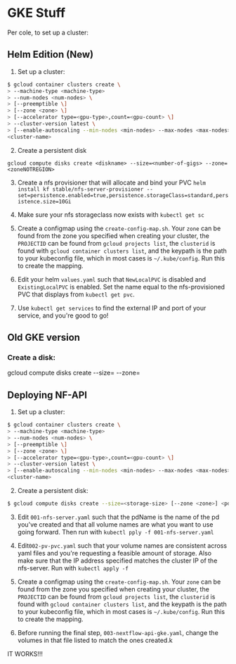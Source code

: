 # GKE Stuff

Per cole, to set up a cluster:

## Helm Edition (New)

1. Set up a cluster:

```bash
$ gcloud container clusters create \
> --machine-type <machine-type>
> --num-nodes <num-nodes> \
> [--preemptible \]
> [--zone <zone> \]
> [--accelerator type=<gpu-type>,count=<gpu-count> \]
> --cluster-version latest \
> [--enable-autoscaling --min-nodes <min-nodes> --max-nodes <max-nodes> \]
<cluster-name>
```

2. Create a persistent disk

`gcloud compute disks create <diskname> --size=<number-of-gigs> --zone=<zoneNOTREGION>`

3.  Create a nfs provisioner that will allocate and bind your PVC
`helm install kf stable/nfs-server-provisioner --set=persistence.enabled=true,persistence.storageClass=standard,persistence.size=10Gi`

4. Make sure your nfs storageclass now exists with `kubectl get sc`

5. Create a configmap using the `create-config-map.sh`. Your `zone` can be found from the zone you specified when creating your cluster, the `PROJECTID` can be found from `gcloud projects list`, the `clusterid` is found with `gcloud container clusters list`, and the keypath is the path to your kubeconfig file, which in most cases is `~/.kube/config`. Run this to create the mapping.

6. Edit your helm `values.yaml` such that `NewLocalPVC` is disabled and `ExistingLocalPVC` is enabled. Set the name equal to the nfs-provisioned PVC that displays from `kubectl get pvc`.

7. Use `kubectl get services` to find the external IP and port of your service, and you're good to go!


## Old GKE version

### Create a disk:

gcloud compute disks create <diskname> --size=<number-of-gigs> --zone=<zoneNOTREGION>

## Deploying NF-API

1. Set up a cluster:

```bash
$ gcloud container clusters create \
> --machine-type <machine-type>
> --num-nodes <num-nodes> \
> [--preemptible \]
> [--zone <zone> \]
> [--accelerator type=<gpu-type>,count=<gpu-count> \]
> --cluster-version latest \
> [--enable-autoscaling --min-nodes <min-nodes> --max-nodes <max-nodes> \]
<cluster-name>
```

2. Create a persistent disk:

```bash
$ gcloud compute disks create --size=<storage-size> [--zone <zone>] <pd-name>
```

3. Edit `001-nfs-server.yaml` such that the pdName is the name of the pd you've created and that all volume names are what you want to use going forward. Then run with `kubectl pply -f 001-nfs-server.yaml`

4.  Edit`002-pv-pvc.yaml` such that your volume names are consistent across yaml files and you're requesting a feasible amount of storage. Also make sure that the IP address specified matches the cluster IP of the nfs-server. Run with `kubectl apply -f`

5. Create a configmap using the `create-config-map.sh`. Your `zone` can be found from the zone you specified when creating your cluster, the `PROJECTID` can be found from `gcloud projects list`, the `clusterid` is found with `gcloud container clusters list`, and the keypath is the path to your kubeconfig file, which in most cases is `~/.kube/config`. Run this to create the mapping.

6. Before running the final step, `003-nextflow-api-gke.yaml`, change the volumes in that file listed to match the ones created.k


IT WORKS!!!


